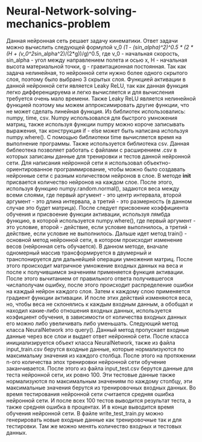 # Neural-Network-solving-mechanics-problem
Данная нейронная сеть решает задачу кинематики. Ответ задачи можно вычислить следующей формулой v_0 *(1 - (sin_alpha)^2)^0.5 * (2 * (H + (v_0^2*sin_alpha^2)/(2*g))/g)^0.5, где v_0 - начальная скорость, sin_alpha - угол между направлением полета и осью x, Н - начальная высота материальной точки, g - гравитационная постоянная. Так как задача нелинейная, то нейронной сети нужно более одного скрытого слоя, поэтому было выбрано 3 скрытых слоя. Функцией активации в данной нейронной сети является Leaky ReLU, так как данная функция легко дифференцируема и легко вычисляется и для вычисления требуется очень мало времени. Также Leaky ReLU является нелинейной функцией поэтому мы можем аппроксимировать другие функции, что не может сделать линейная функция.
Из библиотек использовались: numpy, time, csv. Numpy использовался для быстрого умножения матриц, также используя функции numpy можно короче записывать выражения, так конструкция if - else может быть написана используя numpy.where(). С помощью библиотеки time вычисляется время на выполнение программы. Также используется библиотека csv. Данная библеотека позволяет работать с файлами с расширением .csv в которых записаны данные для тренировки и тестов данной нейронной сети.
Для написания нейронной сети я использовал объектно-ориентированное программирование, чтобы можно было создавать нейронные сети с разным количеством нейронов в слое.
В методе __init__ присвается количество нейронов на каждом слое. После этого, используя функцию numpy.random.normal(), задаются веса между всеми слоями, где первый аргумент - это центр интервала, второй аргумент - это длина интервала, а третий - это размерность (в данном случае это будет матрица). После следует присвоение коэффициента обучения и присвоение функции активации, используя лямбда функцию, в которой используется numpy.where(),  где первый аргумент - это условие, второй - действие, если условие выполнилось, а третий - действие, если условие не выполнилось.
Дальше идет метод train() - основной метод нейронной сети, в котором происходит изменение весов (нейронная сеть обучается). В данном методе, вначале одномерный массив трансформируется в двумерный и транспонируется для дальнейшей операции умножения матриц. После этого происходит матричное умножение входных данных на веса и после к получившимся значениям применяется функция активации. После этого вычитанием от правильного ответа получившегося числаполучам ошибку, после этого происходит распределение ошибки на каждый нейрон каждого слоя. Затем к каждому слою применяется градиент функции активации. И после этих действий изменяются веса, но, чтобы веса не склонялись к каждым входным данным, а обобщал и находил какие-либо отношения входных данных, используется коэфициент обучения, в зависимости от количества входных данных его можно либо увеличивать либо уменьшать.
Следующий метод класса NeuralNetwork это query(). Данный метод пропускает входные данные через все слои и выдает ответ нейронной сети.
После класса инициализируется объект класса NeuralNetwork, также из файла input_train.csv берутся входные данные, которые нормализуются по максимальму значения из каждого столбца.
После этого на протяжении n-ого количества эпох тренировки нейронной сети обучение заканчивается.
После этого из файла input_test.csv берутся данные для теста нейронной сети, их ровно 100. Эти тестовые данные также нормализуются по максимальным значениям по каждому столбцу, эти максимальные значения берутся из тренировочных входных данных.
Во время тестирования нейронной сети считается средняя ошибка нейронной сети. И после всех 100 тестов выводится результат теста, а также средняя ошибка в процентах.
И в конце выводится время обучения нейронной сети.
В файле write_test_train.py можно генерировать новые входные данные как тренировочные так и для тестировки. Там же можно менять количество входных и тестовых данных.



